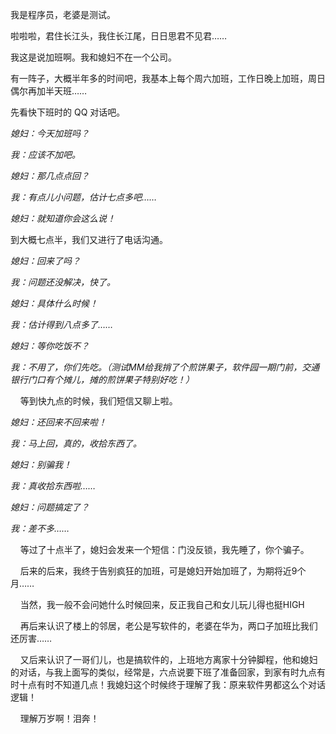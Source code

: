 我是程序员，老婆是测试。

啦啦啦，君住长江头，我住长江尾，日日思君不见君……

我这是说加班啊。我和媳妇不在一个公司。

有一阵子，大概半年多的时间吧，我基本上每个周六加班，工作日晚上加班，周日偶尔再加半天班……

先看快下班时的 QQ 对话吧。

_媳妇：今天加班吗？_

_我：应该不加吧。_

_媳妇：那几点点回？_

_我：有点儿小问题，估计七点多吧……_

_媳妇：就知道你会这么说！_

到大概七点半，我们又进行了电话沟通。

_媳妇：回来了吗？_

_我：问题还没解决，快了。_

_媳妇：具体什么时候！_

_我：估计得到八点多了……_

_媳妇：等你吃饭不？_

_我：不用了，你们先吃。（测试MM给我捎了个煎饼果子，软件园一期门前，交通银行门口有个摊儿，摊的煎饼果子特别好吃！）_

    等到快九点的时候，我们短信又聊上啦。

_媳妇：还回来不回来啦！_

_我：马上回，真的，收拾东西了。_

_媳妇：别骗我！_

_我：真收拾东西啦……_

_媳妇：问题搞定了？_

_我：差不多……_

    等过了十点半了，媳妇会发来一个短信：门没反锁，我先睡了，你个骗子。

    后来的后来，我终于告别疯狂的加班，可是媳妇开始加班了，为期将近9个月……

    当然，我一般不会问她什么时候回来，反正我自己和女儿玩儿得也挺HIGH

    再后来认识了楼上的邻居，老公是写软件的，老婆在华为，两口子加班比我们还厉害……

    又后来认识了一哥们儿，也是搞软件的，上班地方离家十分钟脚程，他和媳妇的对话，与我上面写的类似，经常是，六点说要下班了准备回家，到家有时九点有时十点有时不知道几点！我媳妇这个时候终于理解了我：原来软件男都这么个对话逻辑！

    理解万岁啊！泪奔！

